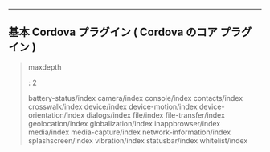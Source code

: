   -------------------------------------------------------
  基本 Cordova プラグイン ( Cordova のコア プラグイン )
  -------------------------------------------------------

> maxdepth
>
> :   2
>
> battery-status/index camera/index console/index contacts/index
> crosswalk/index device/index device-motion/index
> device-orientation/index dialogs/index file/index file-transfer/index
> geolocation/index globalization/index inappbrowser/index media/index
> media-capture/index network-information/index splashscreen/index
> vibration/index statusbar/index whitelist/index
